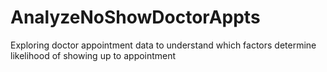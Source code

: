 # AnalyzeNoShowDoctorAppts
Exploring doctor appointment data to understand which factors determine likelihood of showing up to appointment 
